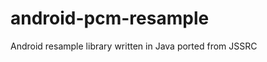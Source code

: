 android-pcm-resample
====================

Android resample library written in Java ported from JSSRC
